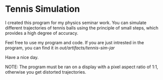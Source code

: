 # Tennis Simulation

I created this program for my physics seminar work.
You can simulate different trajectories of tennis balls using the principle of small steps, which provides a high degree of accuracy. 

Feel free to use my program and code. If you are just intrested in the program, you can find it in *out/artifacts/tennis-sim-jar*

Have a nice day.




NOTE: The program must be ran on a display with a pixel aspect ratio of 1:1, otherwise you get distorted trajectories. 
